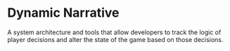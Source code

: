 # Dynamic Narrative
A system architecture and tools that allow developers to track the logic of player decisions and alter the state of the game based on those decisions. 
